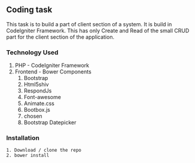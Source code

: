 ## Coding task

This task is to build a part of client section of a system. It is build in CodeIgniter Framework. This has only Create and Read of the small CRUD part for the client section of the application.

### Technology Used

1. PHP - CodeIgniter Framework
1. Frontend - Bower Components
	1. Bootstrap
	1. Html5shiv
	1. RespondJs
	1. Font-awesome
	1. Animate.css
	1. Bootbox.js
	1. chosen
	1. Bootstrap Datepicker
	
### Installation
```
1. Download / clone the repo
2. bower install
```